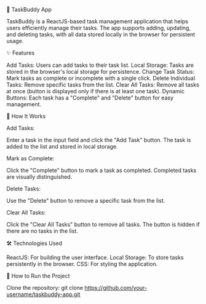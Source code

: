 🌟 TaskBuddy App

TaskBuddy is a ReactJS-based task management application that helps users efficiently manage their tasks. The app supports adding, updating, and deleting tasks, with all data stored locally in the browser for persistent usage.

✨ Features

Add Tasks: Users can add tasks to their task list.
Local Storage: Tasks are stored in the browser's local storage for persistence.
Change Task Status: Mark tasks as complete or incomplete with a single click.
Delete Individual Tasks: Remove specific tasks from the list.
Clear All Tasks: Remove all tasks at once (button is displayed only if there is at least one task).
Dynamic Buttons: Each task has a "Complete" and "Delete" button for easy management.

🔧 How It Works

Add Tasks:

Enter a task in the input field and click the "Add Task" button.
The task is added to the list and stored in local storage.

Mark as Complete:

Click the "Complete" button to mark a task as completed.
Completed tasks are visually distinguished.

Delete Tasks:

Use the "Delete" button to remove a specific task from the list.

Clear All Tasks:

Click the "Clear All Tasks" button to remove all tasks.
The button is hidden if there are no tasks in the list.

🛠️ Technologies Used

ReactJS: For building the user interface.
Local Storage: To store tasks persistently in the browser.
CSS: For styling the application.

🚀 How to Run the Project

Clone the repository:
git clone https://github.com/your-username/taskbuddy-app.git
